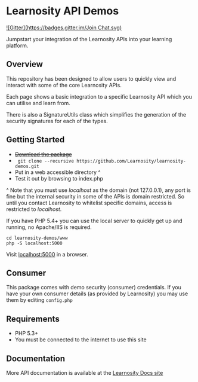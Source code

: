 # Learnosity API Demos

[![Gitter](https://badges.gitter.im/Join Chat.svg)](https://gitter.im/Learnosity/learnosity-demos?utm_source=badge&utm_medium=badge&utm_campaign=pr-badge)

Jumpstart your integration of the Learnosity APIs into your learning platform.

## Overview

This repository has been designed to allow users to quickly view and interact with some of the core
Learnosity APIs.

Each page shows a basic integration to a specific Learnosity API which you can utilise and learn from.

There is also a SignatureUtils class which simplifies the generation of the security signatures for each of the types.

## Getting Started

* <strike>[Download the package](https://github.com/Learnosity/learnosity-demos/archive/master.zip)</strike>
* ``` git clone --recursive https://github.com/Learnosity/learnosity-demos.git```
* Put in a web accessible directory ^
* Test it out by browsing to index.php

^ Note that you must use *localhost* as the domain (not 127.0.0.1), any port is fine but the internal security in some of the APIs is domain restricted. So until you contact Learnosity to whitelist specific domains, access is restricted to *localhost*.

If you have PHP 5.4+ you can use the local server to quickly get up and running, no Apache/IIS is required.

```
cd learnosity-demos/www
php -S localhost:5000
```

Visit [localhost:5000](http://localhost:5000) in a browser.

## Consumer

This package comes with demo security (consumer) credentials. If you have your own consumer details (as provided by Learnosity) you may use them by editing ```config.php```

## Requirements

* PHP 5.3+
* You must be connected to the internet to use this site

## Documentation

More API documentation is available at the [Learnosity Docs site](http://docs.learnosity.com)

